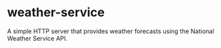 # weather-service
A simple HTTP server that provides weather forecasts using the National Weather Service API.
